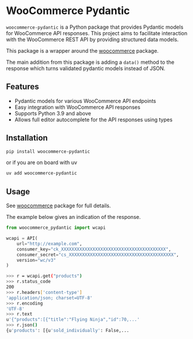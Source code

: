 # WooCommerce Pydantic

`woocommerce-pydantic` is a Python package that provides Pydantic models for WooCommerce API responses. This project aims to facilitate interaction with the WooCommerce REST API by providing structured data models.

This package is a wrapper around the [woocommerce](https://pypi.org/project/WooCommerce/) package.

The main addition from this package is adding a `data()` method to the response which turns validated pydantic models instead of JSON.

## Features

- Pydantic models for various WooCommerce API endpoints
- Easy integration with WooCommerce API responses
- Supports Python 3.9 and above
- Allows full editor autocomplete for the API responses using types

## Installation

```sh
pip install woocommerce-pydantic
```
or if you are on board with uv

```sh
uv add woocommerce-pydantic
```

## Usage

See [woocommerce](https://pypi.org/project/WooCommerce/) package for full
details.

The example below gives an indication of the response.

```python
from woocommerce_pydantic import wcapi

wcapi = API(
    url="http://example.com",
    consumer_key="ck_XXXXXXXXXXXXXXXXXXXXXXXXXXXXXXXXXXXXXXXX",
    consumer_secret="cs_XXXXXXXXXXXXXXXXXXXXXXXXXXXXXXXXXXXXXXXX",
    version="wc/v3"
)
```

```bash
>>> r = wcapi.get("products")
>>> r.status_code
200
>>> r.headers['content-type']
'application/json; charset=UTF-8'
>>> r.encoding
'UTF-8'
>>> r.text
u'{"products":[{"title":"Flying Ninja","id":70,...'
>>> r.json()
{u'products': [{u'sold_individually': False,...
```
